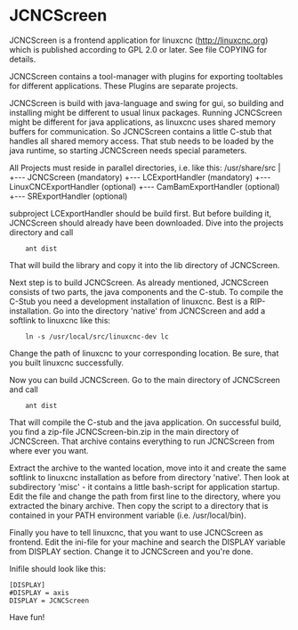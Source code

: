 # JCNCScreen
JCNCScreen is a frontend application for linuxcnc (http://linuxcnc.org) which
is published according to GPL 2.0 or later. See file COPYING for details.

JCNCScreen contains a tool-manager with plugins for exporting tooltables for
different applications. These Plugins are separate projects.

JCNCScreen is build with java-language and swing for gui, so building and
installing might be different to usual linux packages.
Running JCNCScreen might be different for java applications, as linuxcnc
uses shared memory buffers for communication. So JCNCScreen contains a
little C-stub that handles all shared memory access. That stub needs to be
loaded by the java runtime, so starting JCNCScreen needs special parameters.

All Projects must reside in parallel directories, i.e. like this:
    /usr/share/src
          |
          +---  JCNCScreen              (mandatory)
          +---  LCExportHandler         (mandatory)
          +---  LinuxCNCExportHandler   (optional)
          +---  CamBamExportHandler     (optional)
          +---  SRExportHandler         (optional)

subproject LCExportHandler should be build first.
But before building it, JCNCScreen should already have been downloaded.
Dive into the projects directory and call

        ant dist

That will build the library and copy it into the lib directory of JCNCScreen.

Next step is to build JCNCScreen.
As already mentioned, JCNCScreen consists of two parts, the java components
and the C-stub. To compile the C-Stub you need a development installation of
linuxcnc. Best is a RIP-installation.
Go into the directory 'native' from JCNCScreen and add a softlink to linuxcnc
like this:

        ln -s /usr/local/src/linuxcnc-dev lc

Change the path of linuxcnc to your corresponding location.
Be sure, that you built linuxcnc successfully.

Now you can build JCNCScreen. Go to the main directory of JCNCScreen and call

        ant dist

That will compile the C-stub and the java application.
On successful build, you find a zip-file JCNCScreen-bin.zip in the main
directory of JCNCScreen. That archive contains everything to run JCNCScreen
from where ever you want.

Extract the archive to the wanted location, move into it and create the same
softlink to linuxcnc installation as before from directory 'native'. Then
look at subdirectory 'misc' - it contains a little bash-script for application
startup.
Edit the file and change the path from first line to the directory, where you
extracted the binary archive. Then copy the script to a directory that is
contained in your PATH environment variable (i.e. /usr/local/bin).

Finally you have to tell linuxcnc, that you want to use JCNCScreen as frontend.
Edit the ini-file for your machine and search the DISPLAY variable from
DISPLAY section.
Change it to JCNCScreen and you're done.

Inifile should look like this:

    [DISPLAY]
    #DISPLAY = axis
    DISPLAY = JCNCScreen


Have fun!

